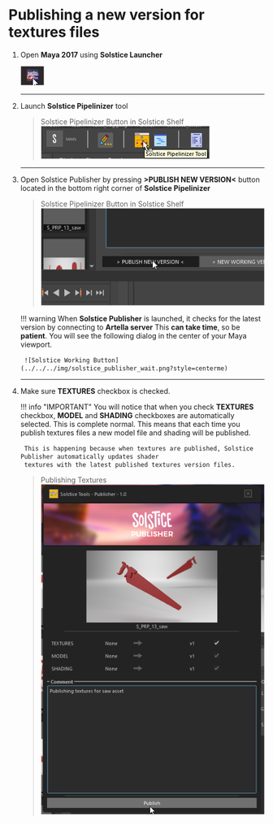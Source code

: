 # **Publishing a new version for textures files**

1. Open **Maya 2017** using **Solstice Launcher**

    ![Solstice Launcher](../../../img/shading_publish_0.png?style=centerme)

    ***

2. Launch **Solstice Pipelinizer** tool

    > Solstice Pipelinizer Button in Solstice Shelf
    ![Solstice Pipelinizer](../../../img/shading_publish_1.png?style=centerme)

    ***

3. Open Solstice Publisher by pressing **>PUBLISH NEW VERSION<** button located in the bottom right corner of 
**Solstice Pipelinizer**

    > Solstice Pipelinizer Button in Solstice Shelf
    ![Solstice Pipelinizer](../../../img/shading_publish_7.png?style=centerme)
    
    !!! warning
        When **Solstice Publisher** is launched, it checks for the latest version by connecting to **Artella server**
        This **can take time**, so be **patient**. You will see the following dialog in the center of your Maya viewport.
        
        ![Solstice Working Button](../../../img/solstice_publisher_wait.png?style=centerme)
        
    ***

4. Make sure **TEXTURES** checkbox is checked.
    
    !!! info "IMPORTANT"
        You will notice that when you check **TEXTURES** checkbox, **MODEL**  and **SHADING** checkboxes are 
        automatically selected. This is complete normal. This means that each time you publish textures files a new 
        model file and shading will be published.
        
        This is happening because when textures are published, Solstice Publisher automatically updates shader 
        textures with the latest published textures version files.
        
    > Publishing Textures
    ![Solstice Pipelinizer](../../../img/textures_publish_0.png?style=centerme)
